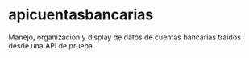 # apicuentasbancarias
Manejo, organización y display de datos de cuentas bancarias traídos desde una API de prueba
